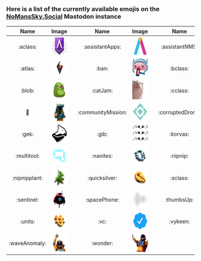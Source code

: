 ### Here is a list of the currently available emojis on the [NoMansSky.Social](https://nomanssky.social) Mastodon instance

| Name | Image | | Name | Image | | Name | Image | 
| :---: | :---: | :---: | :---: | :---: | :---: | :---: | :---: |
| :aclass: | <img alt="aclass" src="./emoji/aclass.webp" height="50px" /> | | :assistantApps: | <img alt="assistantApps" src="./emoji/assistantApps.png" height="50px" /> | | :assistantNMS: | <img alt="assistantNMS" src="./emoji/assistantNMS.png" height="50px" /> | 
| :atlas: | <img alt="atlas" src="./emoji/atlas.png" height="50px" /> | | :ban: | <img alt="ban" src="./emoji/ban.gif" height="50px" /> | | :bclass: | <img alt="bclass" src="./emoji/bclass.webp" height="50px" /> | 
| :blob: | <img alt="blob" src="./emoji/blob.webp" height="50px" /> | | :catJam: | <img alt="catJam" src="./emoji/catJam.gif" height="50px" /> | | :cclass: | <img alt="cclass" src="./emoji/cclass.webp" height="50px" /> | 
| :clap: | <img alt="clap" src="./emoji/clap.png" height="50px" /> | | :communityMission: | <img alt="communityMission" src="./emoji/communityMission.png" height="50px" /> | | :corruptedDrone: | <img alt="corruptedDrone" src="./emoji/corruptedDrone.png" height="50px" /> | 
| :gek: | <img alt="gek" src="./emoji/gek.webp" height="50px" /> | | :gib: | <img alt="gib" src="./emoji/gib.png" height="50px" /> | | :korvax: | <img alt="korvax" src="./emoji/korvax.webp" height="50px" /> | 
| :multitool: | <img alt="multitool" src="./emoji/multitool.png" height="50px" /> | | :nanites: | <img alt="nanites" src="./emoji/nanites.webp" height="50px" /> | | :nipnip: | <img alt="nipnip" src="./emoji/nipnip.png" height="50px" /> | 
| :nipnipplant: | <img alt="nipnipplant" src="./emoji/nipnipplant.png" height="50px" /> | | :quicksilver: | <img alt="quicksilver" src="./emoji/quicksilver.png" height="50px" /> | | :sclass: | <img alt="sclass" src="./emoji/sclass.webp" height="50px" /> | 
| :sentinel: | <img alt="sentinel" src="./emoji/sentinel.webp" height="50px" /> | | :spacePhone: | <img alt="spacePhone" src="./emoji/spacePhone.png" height="50px" /> | | :thumbsUp: | <img alt="thumbsUp" src="./emoji/thumbsUp.png" height="50px" /> | 
| :units: | <img alt="units" src="./emoji/units.webp" height="50px" /> | | :vc: | <img alt="vc" src="./emoji/vc.png" height="50px" /> | | :vykeen: | <img alt="vykeen" src="./emoji/vykeen.webp" height="50px" /> | 
| :waveAnomaly: | <img alt="waveAnomaly" src="./emoji/waveAnomaly.png" height="50px" /> | | :wonder: | <img alt="wonder" src="./emoji/wonder.png" height="50px" /> | 
